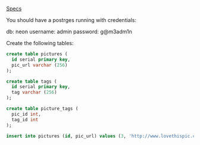 [Specs](https://docs.google.com/document/d/1ifmu_Uoo071bk8pbnaM0pHb3_2tFPqyy_AotKIZl5Qk/edit)

You should have a postrges running with credentials:

db: neon
username: admin
password: g@m3adm1n

Create the following tables:

```SQL
create table pictures (
  id serial primary key,
  pic_url varchar (256)
);

create table tags (
  id serial primary key,
  tag varchar (256)
);

create table picture_tags (
  pic_id int,
  tag_id int
);

insert into pictures (id, pic_url) values (3, 'http://www.lovethispic.com/uploaded_images/22349-Neon-Lights-Coca-cola.jpg');

```
